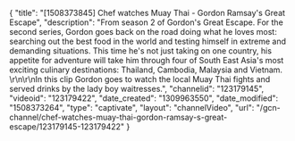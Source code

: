 {
    "title": "[1508373845] Chef watches Muay Thai - Gordon Ramsay's Great Escape",
    "description": "From season 2 of Gordon's Great Escape. For the second series, Gordon goes back on the road doing what he loves most: searching out the best food in the world and testing himself in extreme and demanding situations. This time he's not just taking on one country, his appetite for adventure will take him through four of South East Asia's most exciting culinary destinations: Thailand, Cambodia, Malaysia and Vietnam. \r\n\r\nIn this clip Gordon goes to watch the local Muay Thai fights and served drinks by the lady boy waitresses.",
    "channelid": "123179145",
    "videoid": "123179422",
    "date_created": "1309963550",
    "date_modified": "1508373264",
    "type": "captivate",
    "layout": "channelVideo",
    "url": "\/gcn-channel\/chef-watches-muay-thai-gordon-ramsay-s-great-escape\/123179145-123179422"
}